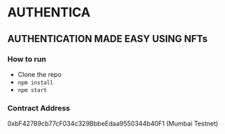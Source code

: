 # AUTHENTICA

## AUTHENTICATION MADE EASY USING NFTs

### How to run

- Clone the repo
- `npm install`
- `npm start`

### Contract Address

0xbF42789cb77cF034c329BbbeEdaa9550344b40F1 (Mumbai Testnet)
